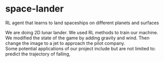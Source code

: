 # space-lander

RL agent that learns to land spaceships on different planets and surfaces

We are doing 2D lunar lander. We used RL methods to train our machine. 
We modified the state of the game by adding gravity and wind. 
Then change the image to a jet to approach the pilot company.   
Some potential applications of our project include but are not limited to: predict the trajectory of falling, 
